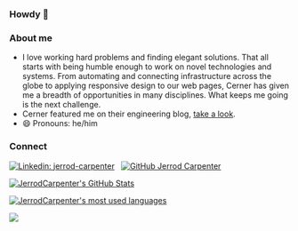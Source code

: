 ### Howdy 👋

### About me
- I love working hard problems and finding elegant solutions. That all starts with being humble enough to work on novel technologies and systems. From automating and connecting infrastructure across the globe to applying responsive design to our web pages, Cerner has given me a breadth of opportunities in many disciplines. What keeps me going is the next challenge. 
- Cerner featured me on their engineering blog, [take a look](https://engineering.cerner.com/blog/cerner-and-icontrol/).
- 😄 Pronouns: he/him

### Connect
[![Linkedin: jerrod-carpenter](https://img.shields.io/badge/JerrodCarpenter-blue?style=flat-square&logo=Linkedin&logoColor=white&link=https://www.linkedin.com/in/jerrod-carpenter-27317a5b/)](https://www.linkedin.com/in/jerrod-carpenter-27317a5b/) &nbsp;
[![GitHub Jerrod Carpenter](https://img.shields.io/github/followers/JerrodCarpenter?label=follow&style=social)](https://github.com/JerrodCarpenter)

[![JerrodCarpenter's GitHub Stats](https://github-readme-stats.vercel.app/api?username=JerrodCarpenter&show_icons=true)](https://github.com/JerrodCarpenter)

[![JerrodCarpenter's most used languages](https://github-readme-stats.vercel.app/api/top-langs/?username=JerrodCarpenter&layout=compact&theme=radical)](https://github.com/JerrodCarpenter)

![](https://visitor-badge.glitch.me/badge?page_id=JerrodCarpenter.JerrodCarpenter)
